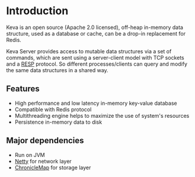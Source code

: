 # Introduction

Keva is an open source (Apache 2.0 licensed), off-heap in-memory data structure, used as a database or cache,
can be a drop-in replacement for Redis.

Keva Server provides access to mutable data structures via a set of commands, which are sent using a server-client model
with TCP sockets and a [RESP](https://redis.io/topics/protocol) protocol. So different processes/clients can query and modify the same data structures in
a shared way.

## Features

- High performance and low latency in-memory key-value database
- Compatible with Redis protocol
- Multithreading engine helps to maximize the use of system's resources
- Persistence in-memory data to disk

## Major dependencies

- Run on JVM
- [Netty](https://github.com/netty/netty) for network layer
- [ChronicleMap](https://github.com/OpenHFT/Chronicle-Map) for storage layer
